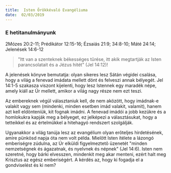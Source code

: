 ```yaml
---
title:  Isten Örökkévaló Evangéliuma
date:  02/03/2019
---
```


### E hetitanulmányunk
2Mózes 20:2-11; Prédikátor 12:15-16; Ézsaiás 21:9; 34:8-10; Máté 24:14; Jelenések 14:6-12

> <p></p>
> "Itt van a szenteknek békességes tûrése, itt akik megtartják az Isten parancsolatait és a Jézus hitét" (Jel 14:12)!

A jelenések könyve bemutatja: olyan sikeres lesz Sátán végidei csalása, hogy a világ a fenevad imádata mellett dönt és felveszi annak bélyegét. Jel 14:1-5 szakasza viszont kijelenti, hogy lesz Istennek egy maradék népe, amely kiáll az Úr mellett, amikor a világ nagy része nem ezt teszi.

Az embereknek végül választaniuk kell, de nem aközött, hogy imádnak-e valakit vagy sem (mindenki, minden esetben imád valakit, valamit), hanem azt kell eldönteniük, kit fognak imádni. A fenevad imádói a jobb kezükre és a homlokukra kapják meg a bélyeget, ez jelképezi a választásukat, hogy a tetteikkel és az értelmükkel a hitehagyó rendszert szolgálják.

Ugyanakkor a világ tanúja lesz az evangélium olyan erõteljes hirdetésének, amire pünkösd napja óta nem volt példa. Mielõtt Isten ítélete a lázongó emberiségre zúdulna, az Úr elküldi figyelmeztetõ üzenetét "minden nemzetségnek és ágazatnak, és nyelvnek és népnek" (Jel 14:6). Isten nem szeretné, hogy bárki elvesszen, mindenkit meg akar menteni, ezért halt meg Krisztus az egész emberiségért. A kérdés az, hogy ki fogadja el a gondviselést és ki nem?